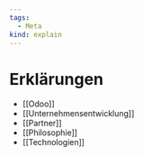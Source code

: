```yaml
---
tags:
  - Meta
kind: explain
---
```

# Erklärungen

* [[Odoo]]
* [[Unternehmensentwicklung]]
* [[Partner]]
* [[Philosophie]]
* [[Technologien]]